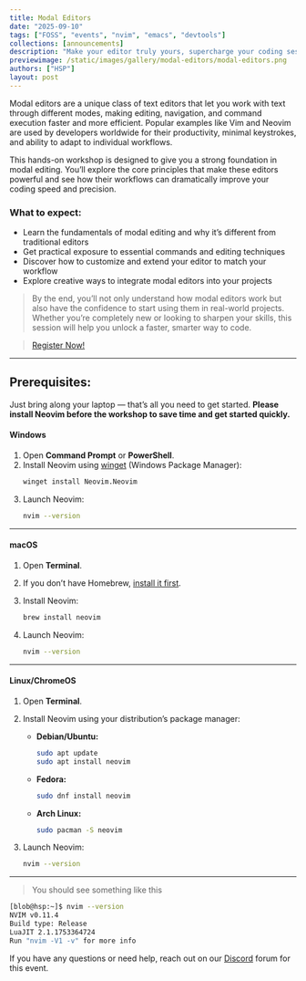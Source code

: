 ```yaml
---
title: Modal Editors
date: "2025-09-10"
tags: ["FOSS", "events", "nvim", "emacs", "devtools"]
collections: [announcements]
description: "Make your editor truly yours, supercharge your coding session with the power of 'hjkl"
previewimage: /static/images/gallery/modal-editors/modal-editors.png
authors: ["HSP"]
layout: post
---
```


Modal editors are a unique class of text editors that let you work with text through different modes, making editing, navigation, and command execution faster and more efficient. Popular examples like Vim and Neovim are used by developers worldwide for their productivity, minimal keystrokes, and ability to adapt to individual workflows.

This hands-on workshop is designed to give you a strong foundation in modal editing. You’ll explore the core principles that make these editors powerful and see how their workflows can dramatically improve your coding speed and precision.

### What to expect:

- Learn the fundamentals of modal editing and why it’s different from traditional editors
- Get practical exposure to essential commands and editing techniques
- Discover how to customize and extend your editor to match your workflow
- Explore creative ways to integrate modal editors into your projects

> By the end, you’ll not only understand how modal editors work but also have the confidence to start using them in real-world projects. Whether you’re completely new or looking to sharpen your skills, this session will help you unlock a faster, smarter way to code.

> [Register Now!](https://forms.gle/UkfzAnbFpGnouSxf8)

---

## Prerequisites:

Just bring along your laptop — that’s all you need to get started. **Please install Neovim before the workshop to save time and get started quickly.**

#### Windows

1. Open **Command Prompt** or **PowerShell**.
2. Install Neovim using [winget](https://learn.microsoft.com/en-us/windows/package-manager/winget/) (Windows Package Manager):
    ```sh
    winget install Neovim.Neovim
    ```
3. Launch Neovim:
    ```sh
    nvim --version
    ```

<!-- > If you don’t have winget, [follow this guide to set it up](https://learn.microsoft.com/en-us/windows/package-manager/winget/). -->

---

#### macOS

1. Open **Terminal**.
2. If you don’t have Homebrew, [install it first](https://docs.brew.sh/Installation).

3. Install Neovim:
    ```sh
    brew install neovim
    ```
4. Launch Neovim:
    ```sh
    nvim --version
    ```

---

#### Linux/ChromeOS

1. Open **Terminal**.
2. Install Neovim using your distribution’s package manager:

    - **Debian/Ubuntu:**
      ```sh
      sudo apt update
      sudo apt install neovim
      ```
    - **Fedora:**
      ```sh
      sudo dnf install neovim
      ```
    - **Arch Linux:**
      ```sh
      sudo pacman -S neovim
      ```

3. Launch Neovim:
    ```sh
    nvim --version
    ```

---

> You should see something like this

```sh
[blob@hsp:~]$ nvim --version 
NVIM v0.11.4
Build type: Release
LuaJIT 2.1.1753364724
Run "nvim -V1 -v" for more info
```

If you have any questions or need help, reach out on our [Discord](https://discord.gg/M4C9bm9Y) forum for this event.  

